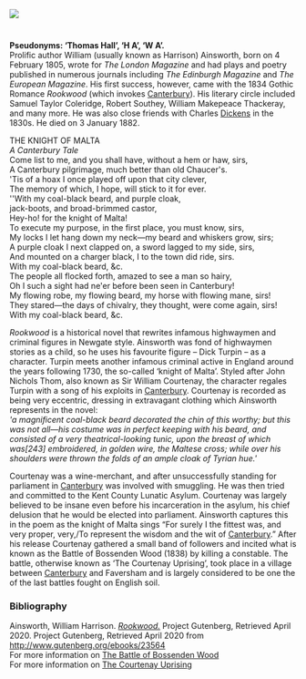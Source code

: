 <a href="https://beta.kent-maps.online"><img src="https://beta.kent-maps.online/juncture/ve-button.png"></a>
<param ve-config title="William Harrison Ainsworth (1805-1882)" author="Laura Allen" layout="vtl" banner="https://raw.githubusercontent.com/kent-map/images/main/banners/19c.jpg">

<param ve-entity eid="Q29303" aliases="Canterbury">
<param ve-entity eid="Q7074318" aliases="Kent County Lunatic Asylum">
<param ve-entity eid="Q4870530" aliases="the Battle of Bossenden Wood">

#

**Pseudonyms: ‘Thomas Hall’, ‘H A’, ‘W A’.**      
Prolific author William (usually known as Harrison) Ainsworth, born on 4 February 1805, wrote for _The London Magazine_ and had plays and poetry published in numerous journals including _The Edinburgh Magazine_ and _The European Magazine_. His first success, however, came with the 1834 Gothic Romance _Rookwood_ (which invokes [Canterbury](/19c/19c-canterbury)). His literary circle included Samuel Taylor Coleridge, Robert Southey, William Makepeace Thackeray, and many more. He was also close friends with Charles [Dickens](/dickens/dickens-biography) in the 1830s. He died on 3 January 1882.
<param ve-image url="https://upload.wikimedia.org/wikipedia/commons/7/7d/Rookwood_-_Frontispiece.jpg" label="Rookwood - Frontispiece.jpg" attribution="William Harrison Ainsworth, Artist Daniel Maclise, Public domain, via Wikimedia Commons">
<param ve-map center="Q29303" zoom="15">

THE KNIGHT OF MALTA  
_A Canterbury Tale_   
Come list to me, and you shall have, without a hem or haw, sirs,   
A Canterbury pilgrimage, much better than old Chaucer's.   
'Tis of a hoax I once played off upon that city clever,   
The memory of which, I hope, will stick to it for ever.   
''With my coal-black beard, and purple cloak,   
jack-boots, and broad-brimmed castor,   
Hey-ho! for the knight of Malta!   
To execute my purpose, in the first place, you must know, sirs,   
My locks I let hang down my neck—my beard and whiskers grow, sirs;   
A purple cloak I next clapped on, a sword lagged to my side, sirs,   
And mounted on a charger black, I to the town did ride, sirs.   
With my coal-black beard, &c.   
The people all flocked forth, amazed to see a man so hairy,   
Oh I such a sight had ne'er before been seen in Canterbury!   
My flowing robe, my flowing beard, my horse with flowing mane, sirs!   
They stared—the days of chivalry, they thought, were come again, sirs!   
With my coal-black beard, &c.   
<param ve-image url="https://upload.wikimedia.org/wikipedia/commons/a/a2/Blake_Canterbury_Pilgrims_engraving.jpg" label="Blake Canterbury Pilgrims engraving.jpg" attribution="William Blake, Public domain, via Wikimedia Commons">
<param ve-map center="Q29303" zoom="15">

_Rookwood_ is a historical novel that rewrites infamous highwaymen and criminal figures in Newgate style. Ainsworth was fond of highwaymen stories as a child, so he uses his favourite figure – Dick Turpin – as a character. Turpin meets another infamous criminal active in England around the years following 1730, the so-called ‘knight of Malta’. Styled after John Nichols Thom, also known as Sir William Courtenay, the character regales Turpin with a song of his exploits in [Canterbury](/19c/19c-canterbury). Courtenay is recorded as being very eccentric, dressing in extravagant clothing which Ainsworth represents in the novel:   
_'a magnificent coal-black beard decorated the chin of this worthy; but this was not all—his costume was in perfect keeping with his beard, and consisted of a very theatrical-looking tunic, upon the breast of which was[243] embroidered, in golden wire, the Maltese cross; while over his shoulders were thrown the folds of an ample cloak of Tyrian hue.'_
<param ve-image url="https://www.bl.uk/britishlibrary/~/media/bl/global/dl%20romantics%20and%20victorians/collection-item-images/a/i/n/ainsworth%20w%20h%20rookwood%20m00006%2057.jpg" label="Rookwood; The fourth edition" attribution="Usage terms Public Domain">

Courtenay was a wine-merchant, and after unsuccessfully standing for parliament in [Canterbury](/19c/19c-canterbury) was involved with smuggling. He was then tried and committed to the Kent County Lunatic Asylum. Courtenay was largely believed to be insane even before his incarceration in the asylum, his chief delusion that he would be elected into parliament. Ainsworth captures this in the poem as the knight of Malta sings “For surely I the fittest was, and very proper, very,/To represent the wisdom and the wit of [Canterbury](19c-canterbury).” After his release Courtenay gathered a small band of followers and incited what is known as the Battle of Bossenden Wood (1838) by killing a constable. The battle, otherwise known as ‘The Courtenay Uprising’, took place in a village between [Canterbury](/19c/19c-canterbury) and Faversham and is largely considered to be one the of the last battles fought on English soil.
<param ve-image url="https://upload.wikimedia.org/wikipedia/commons/8/80/Bossenden_Wood_-_geograph.org.uk_-_437865.jpg" label="Bossenden Wood - geograph.org.uk - 437865.jpg" attribution="Paul Plumb / Bossenden Wood" license="CC BY-SA 2.0">
<param ve-map center="Q5315106" zoom="15"> 

### Bibliography

Ainsworth, William Harrison. [_Rookwood._](http://www.gutenberg.org/ebooks/23564) Project Gutenberg, Retrieved April 2020. Project Gutenberg, Retrieved April 2020 from http://www.gutenberg.org/ebooks/23564   
For more information on [The Battle of Bossenden Wood](https://favershamlife.org/the-battle-of-bossenden-wood-1838/)   
For more information on [The Courtenay Uprising](http://www.kentpast.co.uk/the%20courtenay%20uprising.html)    
<param ve-image url="https://upload.wikimedia.org/wikipedia/commons/a/aa/William_Harrison_Ainsworth_-_AUTHOR_OF_ROOKWOOD.png" label="William Harrison Ainsworth - AUTHOR OF ROOKWOOD.png" attribution="Author William Bates, Illustrator Daniel Maclise, Public domain, via Wikimedia Commons">
